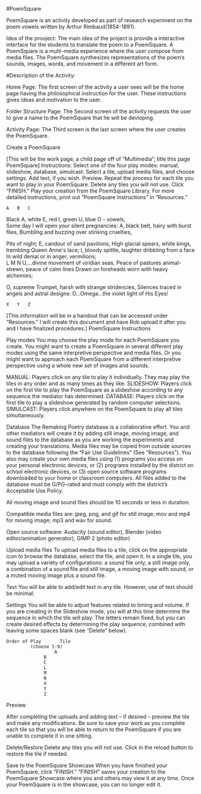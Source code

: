 #PoemSquare

PoemSquare is an activity developed as part of research experiment on the poem vowels written by Arthur Rimbaud(1854-1891).

Idea of the prooject: The main idea of the project is provide a interactive interface for the students to translate the poem to a PoemSquare. A PoemSquare is a multi-media experience where the user compose from media files. The PoemSquare synthesizes representations of the poem’s sounds, images, words, and movement in a different art form. 


#Description of the Activity:

Home Page: The first screen of the activity a user sees will be the home page having the philosophical instruction for the user. These instructions gives ideas and motivation to the user. 

Folder Structure Page: The Second screen of the activity requests the user to give a name to the PoemSquare that he will be devloping. 

Activity Page: The Third screen is the last screen where the user creates the PoemSquare. 

Create a PoemSquare

[This will be the work page, a child page off of “Multimedia”; title this page PoemSquare]
Instructions:  Select one of the four play modes: manual, slideshow, database, simulcast.  Select a tile, upload media files, and choose settings.  Add text, if you wish.  Preview.  Repeat the process for each tile you want to play in your PoemSquare.  Delete any tiles you will not use.  Click “FINISH.”  Play your creation from the PoemSquare Library.  For more detailed instructions, print out “PoemSquare Instructions” in “Resources.”
								

	A	B	C
Black A, white E, red I, green U, blue O - vowels,		
Some day I will open your silent pregnancies:
A, black belt, hairy with burst flies,
Bumbling and buzzing over stinking cruelties,

Pits of night; E, candour of sand pavilions,
High glacial spears, white kings, trembling Queen Anne's lace;
I, bloody spittle, laughter dribbling from a face
In wild denial or in anger, vermilions;				      
      L				    M				     N
U,…divine movement of viridian seas,
Peace of pastures animal-strewn, peace of calm lines
Drawn on foreheads worn with heavy alchemies;

O, supreme Trumpet, harsh with strange stridencies,
Silences traced in angels and astral designs:
O…Omega…the violet light of His Eyes!


	X	Y	Z








[This information will be in a handout that can be accessed under “Resources.”  I will create this document and have Rob upload it after you and I have finalized procedures.]
PoemSquare Instructions

Play modes
You may choose the play mode for each PoemSquare you create.  You might want to create a PoemSquare in several different play modes using the same interpretive perspective and media files.  Or you might want to approach each PoemSquare from a different interpretive perspective using a whole new set of images and sounds.  

MANUAL: Players click on any tile to play it individually.  They may play the tiles in any order and as many times as they like.
SLIDESHOW: Players click on the first tile to play the PoemSquare as a slideshow according to any sequence the mediator has determined.
DATABASE: Players click on the first tile to play a slideshow generated by random computer selections.
SIMULCAST:  Players click anywhere on the PoemSquare to play all tiles simultaneously.


Database
The Remaking Poetry database is a collaborative effort.  You and other mediators will create it by adding still image, moving image, and sound files to the database as you are working the experiments and creating your translations.  Media files may be copied from outside sources to the database following the “Fair Use Guidelines” (See “Resources”).  You also may create your own media files using (1) programs you access on your personal electronic devices, or (2) programs installed by the district on school electronic devices, or (3) open source software programs downloaded to your home or classroom computers.  All files added to the database must be G/PG-rated and must comply with the district’s Acceptable Use Policy.

All moving image and sound files should be 10 seconds or less in duration.

Compatible media files are: jpeg, png, and gif for still image; mov and mp4 for moving image; mp3 and wav for sound.

Open source software:  Audacity (sound editor), Blender (video editor/animation generator), GIMP 2 (photo editor)


Upload media files
To upload media files to a tile, click on the appropriate icon to browse the database, select the file, and open it.  In a single tile, you may upload a variety of configurations: a sound file only, a still image only, a combination of a sound file and still image, a moving image with sound, or a muted moving image plus a sound file.  

Text
You will be able to add/edit text in any tile.  However, use of text should be minimal.

Settings
You will be able to adjust features related to timing and volume.  If you are creating in the Slideshow mode, you will at this time determine the sequence in which the tile will play.  The letters remain fixed, but you can create desired effects by determining the play sequence, combined with leaving some spaces blank (see “Delete” below).

	Order of Play		Tile
             (choose 1-9)
	      			  A
			  	  B
			 	  C
			  	  L
			  	  M
			  	  N
			  	  X
			  	  Y
			  	  Z


Preview

After completing the uploads and adding text – if desired – preview the tile and make any modifications.  Be sure to save your work as you complete each tile so that you will be able to return to the PoemSquare if you are unable to complete it in one sitting.
 
 
Delete/Restore
Delete any tiles you will not use.  Click in the reload button to restore the tile if needed.  

Save to the PoemSquare Showcase
When you have finished your PoemSquare, click “FINISH.”  “FINISH” saves your creation to the PoemSquare Showcase where you and others may view it at any time.  Once your PoemSquare is in the showcase, you can no longer edit it.


